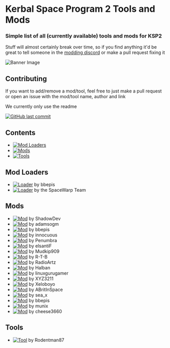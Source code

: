 # Kerbal Space Program 2 Tools and Mods
### Simple list of all (currently available) tools and mods for KSP2
Stuff will almost certainly break over time, so if you find anything it'd be great to tell someone in the [modding discord](https://discord.gg/3D7Yj9SJ8n) or make a pull request fixing it

![Banner Image](https://i.imgur.com/TURXsC7.jpg)

## Contributing
If you want to add/remove a mod/tool, feel free to just make a pull request or open an issue with the mod/tool name, author and link

We currently only use the readme

[![GitHub last commit](https://img.shields.io/github/last-commit/warior456/KSP-2-tools-and-mods)](https://github.com/USERNAME/REPOSITORY/commits/main)

## Contents
- [![Mod Loaders](https://img.shields.io/badge/Mod_Loaders-red)](#mod-loaders)
- [![Mods](https://img.shields.io/badge/Mods-green)](#mods)
- [![Tools](https://img.shields.io/badge/Tools-blue)](#tools)

## Mod Loaders
- [![Loader](https://img.shields.io/badge/Loader-BepInEx-red)](https://spacedock.info/mod/3255/BepInEx%20for%20KSP%202) by bbepis
- [![Loader](https://img.shields.io/badge/Loader-SpaceWarp-red)](https://github.com/X606/SpaceWarp) by the SpaceWarp Team

## Mods
- [![Mod](https://img.shields.io/badge/Mod-Cheat_Menu-green)](https://spacedock.info/mod/3266/Cheats%20Menu) by ShadowDev
- [![Mod](https://img.shields.io/badge/Mod-Custom_Flags-green)](https://spacedock.info/mod/1719/Custom%20Flags) by adamsogm
- [![Mod](https://img.shields.io/badge/Mod-CustomFlagLoader-green)](https://spacedock.info/mod/1374/CustomFlagLoader) by bbepis
- [![Mod](https://img.shields.io/badge/Mod-FPS_Limiter-green)](https://spacedock.info/mod/337/FPS%20Limiter) by innocuous
- [![Mod](https://img.shields.io/badge/Mod-Kerbal_Joint_Re--Reinforcement-green)](https://spacedock.info/mod/261/Kerbal%20Joint%20Reinforcement%20Continued) by Penumbra
- [![Mod](https://img.shields.io/badge/Mod-Kerbal_Optimization_Program_(KOPMod)-green)](https://spacedock.info/mod/398/Kerbal%20Optimization%20Program) by elsantiF
- [![Mod](https://img.shields.io/badge/Mod-KSP2--IVA-green)](https://spacedock.info/mod/2928/KSP2--IVA) by Mudkip909
- [![Mod](https://img.shields.io/badge/Mod-KSP_Simple_Steam_Launch-green)](https://spacedock.info/mod/500/KSP%20Simple%20Steam%20Launch) by R-T-B
- [![Mod](https://img.shields.io/badge/Mod-LagRemover-green)](https://spacedock.info/mod/51/Lag%20Remover) by RadioArtz
- [![Mod](https://img.shields.io/badge/Mod-Lazy_Orbit-green)](https://spacedock.info/mod/238/Lazy%20Orbit) by Halban
- [![Mod](https://img.shields.io/badge/Mod-Less_Wobbly-green)](https://spacedock.info/mod/225/Less%20Wobbly) by linuxgurugamer
- [![Mod](https://img.shields.io/badge/Mod-Maneuver_Node_Controller-green)](https://spacedock.info/mod/165/Maneuver%20Node%20Controller) by XYZ3211
- [![Mod](https://img.shields.io/badge/Mod-NotEnoughShips-green)](https://spacedock.info/mod/33/Not%20Enough%20Ships) by Xeloboyo
- [![Mod](https://img.shields.io/badge/Mod-Rendezvous_Cheat-green)](https://spacedock.info/mod/240/Rendezvous%20Cheat) by ABritInSpace
- [![Mod](https://img.shields.io/badge/Mod-Small_Debug_Window-green)](https://spacedock.info/mod/695/Small%20Debug%20Window) by sea_x
- [![Mod](https://img.shields.io/badge/Mod-SpaceWarp_loader_for_BepInEx-green)](https://spacedock.info/mod/2745/Space%20Warp) by bbepis
- [![Mod](https://img.shields.io/badge/Mod-Sticky_Orbit_Markers-green)](https://spacedock.info/mod/724/Sticky%20Orbit%20Markers) by munix
- [![Mod](https://img.shields.io/badge/Mod-Unity_Explorer_for_Space_Warp-green)](https://spacedock.info/mod/2655/Unity%20Explorer%20for%20SpaceWarp) by cheese3660


## Tools
- [![Tool](https://img.shields.io/badge/Tool-KSP2_Save_Viewer-blue)](https://github.com/Rodentman87/KSP2_Save_Viewer/releases) by Rodentman87
